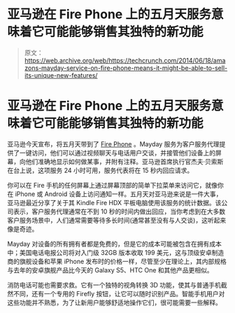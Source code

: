 # 亚马逊在 Fire Phone 上的五月天服务意味着它可能能够销售其独特的新功能 

> 原文：<https://web.archive.org/web/https://techcrunch.com/2014/06/18/amazons-mayday-service-on-fire-phone-means-it-might-be-able-to-sell-its-unique-new-features/>

# 亚马逊在 Fire Phone 上的五月天服务意味着它可能能够销售其独特的新功能

亚马逊今天宣布，将五月天带到了 [Fire Phone](https://web.archive.org/web/20221024040538/https://beta.techcrunch.com/2014/06/18/amazon-announces-the-fire-phone/) 。Mayday 服务为客户服务代理提供了一键访问，他们可以通过视频聊天与电话用户交谈，并接管他们设备上的屏幕，向他们准确地显示如何做某事，并附有注释。亚马逊首席执行官杰夫·贝索斯在台上说，这项服务 24 小时可用，服务代表将在 15 秒内回应请求。

你可以在 Fire 手机的任何屏幕上通过屏幕顶部的简单下拉菜单来访问它，就像你在 iPhone 或 Android 设备上访问通知一样。五月天对亚马逊来说是一件大事，亚马逊最近分享了关于其 Kindle Fire HDX 平板电脑使用该服务的统计数据。该公司表示，客户服务代理通常在不到 10 秒的时间内做出回应，当你考虑到在大多数客户服务场景中，人们通常需要等待多长时间(通常甚至没有与人交谈)，这听起来像是奇迹。

Mayday 对设备的所有拥有者都是免费的，但是它的成本可能被包含在拥有成本中；美国电话电报公司将对入门级 32GB 版本收取 199 美元，这与顶级安卓制造商的旗舰设备和苹果 iPhone 发布时的价格一样，尽管至少在理论上，其内部规格与去年的安卓旗舰产品比今天的 Galaxy S5、HTC One 和其他产品更相似。

消防电话可能也需要求救。它有一个独特的视角转换 3D 功能，使其与普通手机截然不同，还有一个专用的 Firefly 按钮，让它可以随时识别产品。智能手机用户对这些功能并不熟悉，为了让新用户能够舒适地操作它们，很可能需要一些解释。